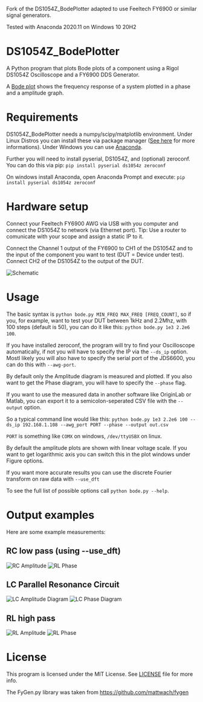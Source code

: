 Fork of the DS1054Z_BodePlotter adapted to use Feeltech FY6900 or similar signal generators.

Tested with Anaconda 2020.11 on Windows 10 20H2

# DS1054Z_BodePlotter
A Python program that plots Bode plots of a component using a Rigol DS1054Z Oscilloscope and a FY6900 DDS Generator.

A [Bode plot](https://en.wikipedia.org/wiki/Bode_plot) shows the  frequency response of a system plotted in a phase and a amplitude graph.

# Requirements
DS1054Z_BodePlotter needs a numpy/scipy/matplotlib environment. Under Linux Distros you can install these via package manager ([See here](https://www.scipy.org/install.html) for more informations).
Under Windows you can use [Anaconda](https://www.anaconda.com/).

Further you will need to install pyserial, DS1054Z, and (optional) zeroconf. You can do this via pip: 
``` pip install pyserial ds1054z zeroconf ```

On windows install Anaconda, open Anaconda Prompt and execute:
``` pip install pyserial ds1054z zeroconf ```

# Hardware setup
Connect your Feeltech FY6900 AWG via USB with you computer and connect the DS1054Z to network (via Ethernet port).
Tip: Use a router to comunicate with your scope and assign a static IP to it.

Connect the Channel 1 output of the FY6900 to CH1 of the DS1054Z and to the input of the component you want to test (DUT = Device under test). Connect CH2 of the DS1054Z to the output of the DUT.

![Schematic](https://github.com/limon93/DS1054_BodePlotter/raw/master/examples/BodePlotter_schematic.svg?sanitize=true)

# Usage
The basic syntax is `python bode.py MIN_FREQ MAX_FREQ [FREQ_COUNT]`, so if you, for example, want to test your DUT between 1kHz and 2.2Mhz, with 100 steps (default is 50),
you can do it like this: `python bode.py 1e3 2.2e6 100`.

If you have installed zeroconf, the program will try to find your Oscilloscope automatically, if not you will have to specify the IP via the `--ds_ip` option. Mostl likely you will also have to specify the serial port of the JDS6600, you can do this with `--awg-port`.

By default only the Amplitude diagram is measured and plotted. If you also want to get the Phase diagram, you will have to specify the `--phase` flag.

If you want to use the measured data in another software like OriginLab or Matlab, you can export it to a semicolon-seperated CSV file with the `--output` option.

So a typical command line would like this: ```python bode.py 1e3 2.2e6 100 --ds_ip 192.168.1.108 --awg_port PORT --phase --output out.csv```

`PORT` is something like `COMX` on windows,
`/dev/ttyUSBX` on linux.

By default the amplitude plots are shown with linear voltage scale. If you want to get logarithmic axis you can switch this in the plot windows under Figure options.

If you want more accurate results you can use the discrete Fourier transform on raw data with `--use_dft`

To see the full list of possible options call `python bode.py --help`.


# Output examples
Here are some example measurements:

## RC low pass (using --use_dft)
![RC Amplitude](https://github.com/limon93/DS1054_BodePlotter/raw/master/examples/RC_Amplitude.png)
![RL Phase](https://github.com/limon93/DS1054_BodePlotter/raw/master/examples/RC_Phase.png)

## LC Parallel Resonance Circuit
![LC Amplitude Diagram](https://github.com/limon93/DS1054_BodePlotter/raw/master/examples/LC_Amplitude.png)
![LC Phase Diagram](https://github.com/limon93/DS1054_BodePlotter/raw/master/examples/LC_PHASE.png)

## RL high pass
![RL Amplitude](https://github.com/limon93/DS1054_BodePlotter/raw/master/examples/RL_Amplitude.png)
![RL Phase](https://github.com/limon93/DS1054_BodePlotter/raw/master/examples/RL_Phase.png)


# License
This program is licensed under the MIT License. See [LICENSE](https://github.com/limon93/DS1054_BodePlotter/blob/master/LICENSE) file for more info.

The FyGen.py library was taken from https://github.com/mattwach/fygen
